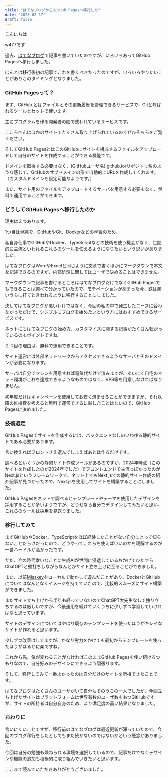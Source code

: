 ```yaml
---
title: "はてなブログからGitHub Pagesへ移行した"
date: "2025-02-17"
draft: false
---
```


こんにちは

w477です

過去、[はてなブログ](https://kunduhoguretu.hatenablog.com/)で記事を書いていたのですが、いろいろあってGitHub Pagesへ移行しました。

ほんとは移行後初の記事でこれを書くべきだったのですが、いろいろやりたいことがありこのタイミングとなりました。


### GitHub Pagesって？
まず、GitHub とはファイルとその更新履歴を管理できるサービスで、Gitと呼ばれるツールとセットで使います。

主にプログラムを作る開発者の間で使われているサービスです。

ここらへんはほかのサイトでたくさん取り上げられているのでぜひそちらをご覧ください。

そしてGitHub PagesとはこのGitHubにサイトを構成するファイルをアップロードして自分のサイトを作成することができる機能です。

ドメインを取得する必要はなく、(GitHubユーザ名).github.io/リポジトリ名のような感じで、GitHubのサブドメインの形で自動的にURLを作成してくれます。（カスタムドメインも設定可能なようです。）

また、サイト用のファイルをアップロードするサーバを用意する必要もなく、無料で運用することができます。


### どうしてGitHub Pagesへ移行したのか
理由は２つあります。

1つ目は単純で、GitHubやGit、Dockerなどの学習のため。

私自身仕事でGitHubやDocker、TypeScriptなどの技術を使う機会がなく、世間的に主流といわれるこれらのツールを使えるようになりたいという思いがありました。

はてなブログはWordやExcelと同じように文章で書くほかにマークダウンで本文を記述できるのですが、内部処理に関してはユーザで決めることはできません。

マークダウンで記事を書けるところははてなブログだけでなくGitHub Pagesでもできることは調べて分かっていたので、モチベーションが高まった今、鉄は熱いうちに打てと言われるように移行することにしました。

決してはてなブログが悪いわけではなく、今回の私の中で発生したニーズに合わなかっただけで、シンプルにブログを始めたいという方にはおすすめできるサービスです。

ネットにもはてなブログの始め方、カスタマイズに関する記事がたくさん転がっているのもポイントですね。



２つ目の理由は、無料で運用できることです。

サイト運営には外部ネットワークからアクセスできるようなサーバとそのドメインが必要になります。

サーバは自分でマシンを用意すれば電気代だけで済みますが、あいにく自宅のネット環境がこれを達成できるようなものではなく、VPS等を用意しなければなりません。

初年度だけはキャンペーンを使用してお安く済ませることができますが、それ以降の維持費を考えると無料で運営できるに越したことはないので、GitHub Pagesに決めました。




### 技術選定
GitHub Pagesでサイトを作成するには、バックエンドなしのいわゆる静的サイトである必要があります。

言い換えればフロントさえ選んでしまえばあとは作るだけです。

調べるといくつかの静的サイト作成ツールがあるのですが、2024年時点（このサイトを作成したのが2024年でした）でフロントエンドで主流っぽかったのがNext.jsというフレームワークで、ネット上でもNext.jsでの静的サイト作成の紹介記事が見つかったので、Next.jsを使用してサイトを構築することにしました。

GitHub Pagesをネットで調べるとテンプレートやテーマを使用したデザインを採用することが多いようですが、どうせなら自分でデザインしてみたいと思い、これらのツールは採用を見送りました。


### 移行してみて
まずGitHubやDocker、TypeScriptをほぼ経験したことがない自分にとって知らないことだらけだったので、どうやってこれらを使えばいいのかを理解するのが一番ハードルが高かったです。

ただ、今の時代幸いなことに生成AIが世間に浸透しているおかげでひたすらChatGPTと壁打ちしながらなんとかサイト立ち上げに至ることができました。

また、以前[Misskey](https://misskey-hub.net/ja/)をローカルで動かして遊んだことがあり、DockerとGitHubについてはなんとなくイメージを持てていたので、比較的スムーズにサイト構築ができました。

まだサイト立ち上げから半年も経っていないのでChatGPT大先生なしで独り立ちするのは厳しいですが、今後運用を続けていくうちに少しずつ学習していければなと思っています。

サイトのデザインについてはやはり既存のテンプレートを使ったほうがキレイなサイトが作れると思います。

少しずつ改善はしてますが、かなり労力をかけても最初からテンプレートを使ったほうがはるかに楽ですね。

これから先、気が変わることがなければこのままGitHub Pagesを使い続けるつもりなので、自分好みのデザインにできるよう頑張ります。

そして、移行してみて一番よかったのは自分だけのサイトを所持できたことです。

はてなブログはたくさんのユーザがいて自分もそのうちの一人でしたが、今回立ち上げたサイトはプラットフォームは世界有数のユーザ数をもつGitHubですが、サイトの所持者は自分自身のため、より満足度の高い結果となりました。


### おわりに
言いにくいことですが、移行前のはてなブログは最近更新が滞っていたので、今回のブログ移行をしたとしてもまた続かないのではないかという懸念がありました。

今回は自分の勉強も兼ねられる環境を選択しているので、記事だけでなくデザインや機能の追加も積極的に取り組んでいきたいと思います。

ここまで読んでいただきありがとうございました。
